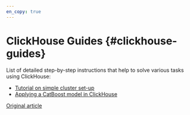 ```yaml
---
en_copy: true
---
```


# ClickHouse Guides {#clickhouse-guides}

List of detailed step-by-step instructions that help to solve various tasks using ClickHouse:

-   [Tutorial on simple cluster set-up](../getting_started/tutorial.md)
-   [Applying a CatBoost model in ClickHouse](apply_catboost_model.md)

[Original article](https://clickhouse.tech/docs/en/guides/) <!--hide-->
